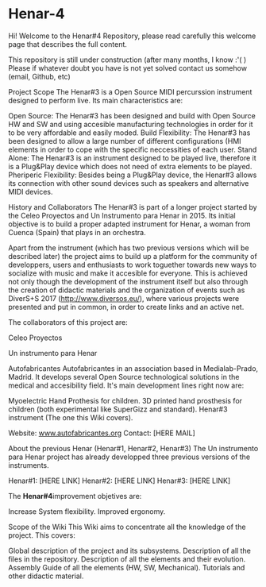 # Henar-4

Hi! Welcome to the Henar#4 Repository, please read carefully this welcome page that describes the full content.

This repository is still under construction (after many months, I know :'( ) Please if whatever doubt you have is not yet solved contact us somehow (email, Github, etc)

Project Scope
The Henar#3 is a Open Source MIDI percurssion instrument designed to perform live. Its main characteristics are:

Open Source: The Henar#3 has been designed and build with Open Source HW and SW and using accesible manufacturing technologies in order for it to be very affordable and easily moded.
Build Flexibility: The Henar#3 has been designed to allow a large number of different configurations (HMI elements in order to cope with the specific neccessities of each user.
Stand Alone: The Henar#3 is an instrument designed to be played live, therefore it is a Plug&Play device which does not need of extra elements to be played.
Pheriperic Flexibility: Besides being a Plug&Play device, the Henar#3 allows its connection with other sound devices such as speakers and alternative MIDI devices.
 

History and Collaborators
The Henar#3 is part of a longer project started by the Celeo Proyectos and Un Instrumento para Henar in 2015. Its initial objective is to build a proper adapted instrument for Henar, a woman from Cuenca (Spain) that plays in an orchestra.

Apart from the instrument (which has two previous versions which will be described later) the project aims to build up a platform for the community of developpers, users and enthusiasts to work toguether towards new ways to socialize with music and make it accesible for everyone. This is achieved not only though the development of the instrument itself but also through the creation of didactic materials and the organization of events such as DiverS+S 2017 (http://www.diversos.eu/), where various projects were presented and put in common, in order to create links and an active net.


The collaborators of this project are:

Celeo Proyectos

Un instrumento para Henar

Autofabricantes
Autofabricantes in an association based in Medialab-Prado, Madrid. It develops several Open Source technological solutions in the medical and accesibility field. It's main development lines right now are:

Myoelectric Hand Prothesis for children.
3D printed hand prosthesis for children (both experimental like SuperGizz and standard).
Henar#3 instrument (The one this Wiki covers).

Website: www.autofabricantes.org
Contact: [HERE MAIL]

About the previous Henar (Henar#1, Henar#2, Henar#3)
The Un instrumento para Henar project has already developped three previous versions of the instruments.

Henar#1: [HERE LINK]
Henar#2: [HERE LINK]
Henar#3: [HERE LINK]

The **Henar#4**improvement objetives are:

Increase System flexibility.
Improved ergonomy.

Scope of the Wiki
This Wiki aims to concentrate all the knowledge of the project. This covers:

Global description of the project and its subsystems.
Description of all the files in the repository.
Description of all the elements and their evolution.
Assembly Guide of all the elements (HW, SW, Mechanical).
Tutorials and other didactic material.
